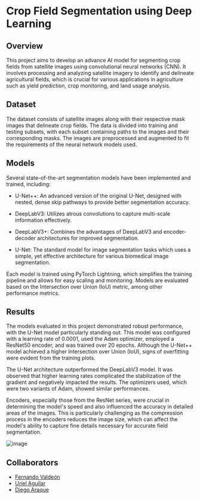 # Crop Field Segmentation using Deep Learning

## Overview

This project aims to develop an advance AI model for segmenting crop fields from satellite images using convolutional neural networks (CNN). It involves processing and analyzing satellite imagery to identify and delineate agricultural fields, which is crucial for various applications in agriculture such as yield prediction, crop monitoring, and land usage analysis.

## Dataset

The dataset consists of satellite images along with their respective mask images that delineate crop fields. The data is divided into training and testing subsets, with each subset containing paths to the images and their corresponding masks. The images are preprocessed and augmented to fit the requirements of the neural network models used.

## Models

Several state-of-the-art segmentation models have been implemented and trained, including:

- U-Net++: An advanced version of the original U-Net, designed with nested, dense skip pathways to provide better segmentation accuracy.

- DeepLabV3: Utilizes atrous convolutions to capture multi-scale information effectively.

- DeepLabV3+: Combines the advantages of DeepLabV3 and encoder-decoder architectures for improved segmentation.

- U-Net: The standard model for image segmentation tasks which uses a simple, yet effective architecture for various biomedical image segmentation.

Each model is trained using PyTorch Lightning, which simplifies the training pipeline and allows for easy scaling and monitoring. Models are evaluated based on the Intersection over Union (IoU) metric, among other performance metrics.

## Results

The models evaluated in this project demonstrated robust performance, with the U-Net model particularly standing out. This model was configured with a learning rate of 0.0001, used the Adam optimizer, employed a ResNet50 encoder, and was trained over 20 epochs. Although the U-Net++ model achieved a higher Intersection over Union (IoU), signs of overfitting were evident from the training plots.

The U-Net architecture outperformed the DeepLabV3 model. It was observed that higher learning rates complicated the stabilization of the gradient and negatively impacted the results. The optimizers used, which were two variants of Adam, showed similar performances.

Encoders, especially those from the ResNet series, were crucial in determining the model's speed and also influenced the accuracy in detailed areas of the images. This is particularly challenging as the compression process in the encoders reduces the image size, which can affect the model's ability to capture fine details necessary for accurate field segmentation.


![image](https://github.com/lfvm/crop_field_detection/assets/57450093/8f7576a6-110d-43ef-b31e-a02bc85d3c57)


## Collaborators

- [Fernando Valdeón](https://github.com/lfvm)
- [Uriel Aguilar](https://github.com/u-urieldev)
- [Diego Araque](https://github.com/DiegoAraque21)

